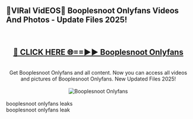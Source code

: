 <h2>🔴VIRal VidEOS🔴 Booplesnoot Onlyfans Videos And Photos - Update Files 2025!</h2>
<br>
<div align="center">
<h2><a href="https://virallinks.top/odZfE0" rel="nofollow">🔴 CLICK HERE 🌐==►► Booplesnoot Onlyfans</a></h2>
<br>
Get Booplesnoot Onlyfans and all content. Now you can access all videos and pictures of Booplesnoot Onlyfans. New Updated Files 2025!
<br>
<br>
<a href="https://virallinks.top/odZfE0" rel="nofollow" data-target="animated-image.originalLink"><img src="https://i.imgur.com/dJHk4Zq.gif)" alt="Booplesnoot Onlyfans" style="max-width: 100%; display: inline-block;" data-target="animated-image.originalImage"></a>
</div>
<br>
booplesnoot onlyfans leaks<br>
booplesnoot onlyfans leak